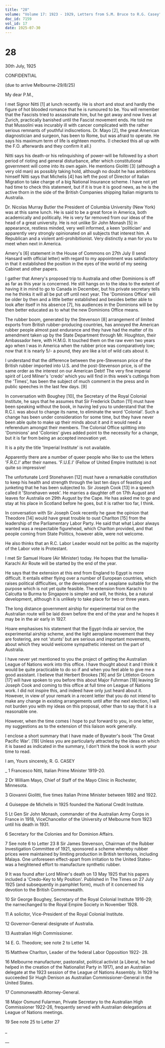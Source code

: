 ```yaml
---
title: "28"
volume: "Volume 17: 1923 - 1929, Letters from S.M. Bruce to R.G. Casey"
doc_id: 7159
vol_id: 17
date: 1925-07-30
---
```


# 28

30th July, 1925

CONFIDENTIAL

(due to arrive Melbourne-29/8/25)

My dear P.M.,

I met Signor Nitti [1] at lunch recently. He is short and stout and hardly the figure of hot blooded romance that he is rumoured to be. You will remember that the Fascists tried to assassinate him, but he got away and now lives at Zurich, practically banished until the Fascist movement ends. He told me that Mussolini was incurably ill with cancer complicated with the rather serious remnants of youthful indiscretions. Dr. Mayo [2], the great American diagnostician and surgeon, has been to Rome, but was afraid to operate. He says his maximum term of life is eighteen months. (I checked this all up with the F.O. afterwards and they confirm it all.)

Nitti says his death-or his relinquishing of power-will be followed by a short period of rioting and general disturbance, after which constitutional government will come into its own again. He mentions Giolitti [3] (although a very old man) as possibly taking hold, although no doubt he has ambitions himself Nitti says that Michelis [4] has left the post of Director of Italian Migration to take charge of a big National Insurance scheme. I have not yet had time to check this statement, but if it is true it is good news, as he is the active thorn in the side of the British Companies shipping Italian migrants to Australia.

Dr. Nicolas Murray Butler the President of Columbia University (New York) was at this same lunch. He is said to be a great force in America, both academically and politically. He is very far removed from our ideas of the head of a great university. He is not unlike Sir John Monash [5] in appearance, restless minded, very well informed, a keen 'politician' and apparently very strongly opinionated on all subjects that interest him. A Republican and a violent anti-prohibitionist. Very distinctly a man for you to meet when next in America.

Amery's [6] statement in the House of Commons on 27th July (I send Hansard with official letter) with regard to my appointment was satisfactory in that it established the position in the eyes of the world of my seeing Cabinet and other papers.

I gather that Amery's proposed trip to Australia and other Dominions is off as far as this year is concerned. He still hangs on to the idea to the extent of having it in mind to go to Canada in December, but his private secretary tells me he thinks it will all be put off until next year. The 'Dominions Office' will be older by then and a little better established and besides better able to look after itself in his absence [7], his audiences in the Dominions will be by then better educated as to what the new Dominions Office means.

The rubber boom, generated by the Stevenson [8] arrangement of limited exports from British rubber-producing countries, has annoyed the American rubber people almost past endurance and they have had the matter of its amendment taken up by the State Department through Mr. Houghton, their Ambassador here, with H.M.G. It touched them on the raw even two years ago when I was in America when the rubber price was comparatively low; now that it is nearly 5/- a pound, they are like a lot of wild cats about it.

I understand that the difference between the pre-Stevenson price of the British rubber imported into U.S. and the post-Stevenson price, is of the same order as the interest on our American Debt! The very fine imperial spirit of Lord Milner's 'credo' which you will find in this week's cuttings from the 'Times', has been the subject of much comment in the press and in public speeches in the last few days. [9]

In conversation with Boughey [10], the Secretary of the Royal Colonial Institute, he says that he assumes that Sir Frederick Dutton [11] must have been speaking without the book, in having led you to understand that the R.C.I. was about to change its name, to eliminate the word 'Colonial'. Such a change has been under consideration for some time, but they have never been able quite to make up their minds about it and it would need a referendum amongst their members. The Colonial Office splitting into 'Dominions' and 'Colonies' gives added point to the necessity for a change, but it is far from being an accepted innovation yet.

It is a pity the title 'Imperial Institute' is not available.

Apparently there are a number of queer people who like to use the letters 'F.R.C.I' after their names. 'F.U.E.I' (Fellow of United Empire Institute) is not quite so impressive!

The unfortunate Lord Stonehaven [12] must have a remarkable constitution to keep his health and strength through the last ten days of feasting and junketing that he has been subjected to. Sir Joseph Cook [13] in a speech called it 'Stonehaven week'. He marries a daughter off on 17th August and leaves for Australia on 29th August by the Cape. He has asked me to go and stay at his place in Scotland before he goes, but it is rather too far, I think.

In conversation with Sir Joseph Cook recently he gave the opinion that Theodore [14] would have great trouble to oust Charlton [15] from the leadership of the Parliamentary Labor Party. He said that what Labor always wanted was a respectable figurehead, which Charlton provided, and that people coming from State Politics, however able, were not welcome.

He also thinks that an R.C. Labor Leader would not be politic as the majority of the Labor vote is Protestant.

I met Sir Samuel Hoare (Air Minister) today. He hopes that the Ismailia-Karachi Air Route will be started by the end of the year.

He says that the extension at this end from England to Egypt is more difficult. It entails either flying over a number of European countries, which raises political difficulties, or the development of a seaplane suitable for the purpose which is not yet quite feasible. The extension from Karachi to Calcutta to Burma to Singapore is simpler and will, he thinks, be a natural development, although it is unlikely to take place for two or three years.

The long distance government airship for experimental trial on the Australian route will be laid down before the end of the year and he hopes it may be in the air early in 1927.

Hoare emphasises his statement that the Egypt-India air service, the experimental airship scheme, and the light aeroplane movement that they are fostering, are not 'stunts' but are serious and important movements, about which they would welcome sympathetic interest on the part of Australia.

I have never yet mentioned to you the project of getting the Australian League of Nations work into this office. I have thought about it and I think it would be quite practicable to do so if and when you feel able to give me a good assistant. I believe that Herbert Brookes [16] and Sir Littleton Groom [17] will have spoken to you before this about Major Fuhrman [18] leaving Sir Joseph Cook and coming to this office at full time on League of Nations work. I did not inspire this, and indeed have only just heard about it. However, in view of your remark in a recent letter that you do not intend to make any change in existing arrangements until after the next election, I will not burden you with my ideas on this proposal, other than to say that it is a reasonable one.

However, when the time comes I hope to put forward to you, in one letter, my suggestions as to the extension of this liaison work generally.

I enclose a short summary that I have made of Bywater's book 'The Great Pacific War'. [19] Unless you are particularly attracted by the ideas on which it is based as indicated in the summary, I don't think the book is worth your time to read.

I am, Yours sincerely, R. G. CASEY 

_ 1 Francesco Nitti, Italian Prime Minister 1919-20.

2 Dr William Mayo, Chief of Staff of the Mayo Clinic in Rochester, Minnesota.

3 Giovanni Giolitti, five times Italian Prime Minister between 1892 and 1922.

4 Guiseppe de Michelis in 1925 founded the National Credit Institute.

5 Lt Gen Sir John Monash, commander of the Australian Army Corps in France in 1918, ViceChancellor of the University of Melbourne from 1923 until his death in 1931.

6 Secretary for the Colonies and for Dominion Affairs.

7 See note 6 to Letter 23 8 Sir James Stevenson, Chairman of the Rubber Investigation Committee of 1921, sponsored a scheme whereby rubber prices were maintained by limiting production in British territories, including Malaya. One unforeseen effect-apart from irritation to the United States-was a heightened effort to manufacture synthetic rubber.

9 It was found after Lord Milner's death on 13 May 1925 that his papers included a 'Credo-Key to My Position'. Published in The Times on 27 July 1925 (and subsequently in pamphlet form), much of it concerned his devotion to the British Commonwealth.

10 Sir George Boughey, Secretary of the Royal Colonial Institute 1916-29; the narnechanged to the Royal Empire Society in November 1928.

11 A solicitor, Vice-President of the Royal Colonial Institute.

12 Governor-General designate of Australia.

13 Australian High Commissioner.

14 E. G. Theodore; see note 2 to Letter 14.

15 Matthew Charlton, Leader of the federal Labor Opposition 1922- 28.

16 Melbourne manufacturer, pastoralist, political activist (a Liberal, he had helped in the creation of the Nationalist Party in 1917), and an Australian delegate at the 1923 session of the League of Nations Assembly. In 1929 he succeeded Sir Hugh Denison as Australian Commissioner-General in the United States.

17 Commonwealth Attorney-General.

18 Major Osmund Fularman, Private Secretary to the Australian High Commissioner 1922-26, frequently served with Australian delegations at League of Nations meetings.

19 See note 25 to Letter 27

_

__
